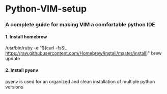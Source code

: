 # Python-VIM-setup
### A complete guide for making VIM a comfortable python IDE
#### 1. Install homebrew
/usr/bin/ruby -e "$(curl -fsSL https://raw.githubusercontent.com/Homebrew/install/master/install)"
brew update
#### 2. Install pyenv
pyenv is used for an organized and clean installation of multiple python versions
